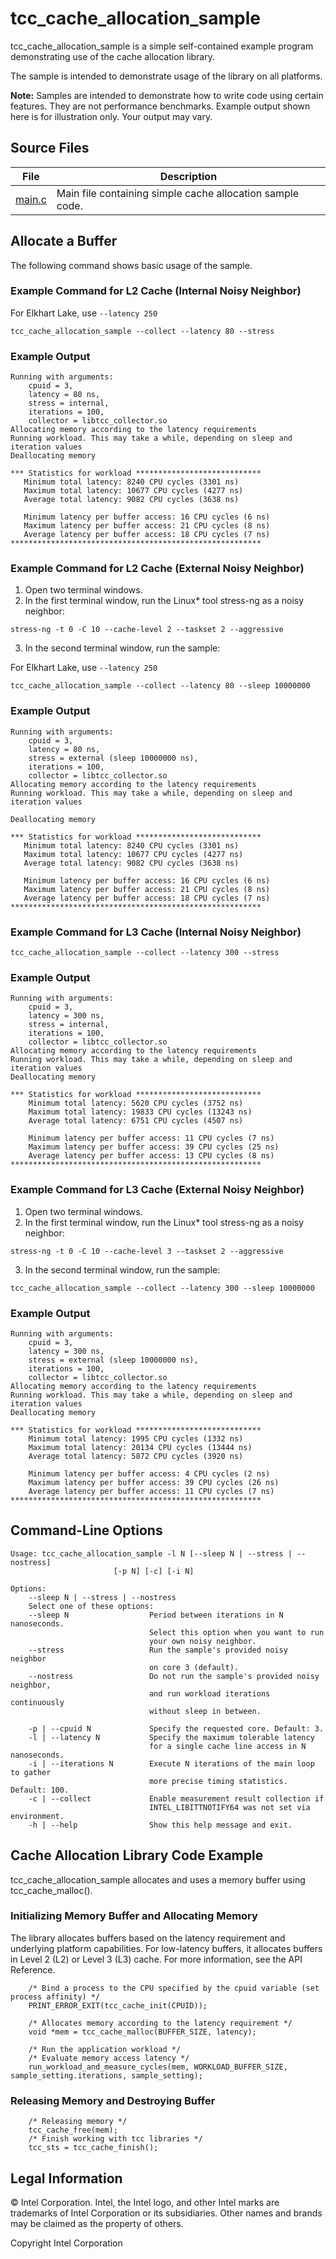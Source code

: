# tcc_cache_allocation_sample

tcc_cache_allocation_sample is a simple self-contained example program demonstrating use of the cache allocation library.

The sample is intended to demonstrate usage of the library on all platforms.

**Note:** Samples are intended to demonstrate how to write code using certain features.
They are not performance benchmarks. Example output shown here is for illustration only. Your output may vary.

## Source Files

 File | Description
 ---- | -----------
 [main.c](src/main.c)| Main file containing simple cache allocation sample code.

## Allocate a Buffer

The following command shows basic usage of the sample.

### Example Command for L2 Cache (Internal Noisy Neighbor)

For Elkhart Lake, use `--latency 250`
```
tcc_cache_allocation_sample --collect --latency 80 --stress
```
### Example Output
```
Running with arguments:
    cpuid = 3,
    latency = 80 ns,
    stress = internal,
    iterations = 100,
    collector = libtcc_collector.so
Allocating memory according to the latency requirements
Running workload. This may take a while, depending on sleep and iteration values
Deallocating memory

*** Statistics for workload ****************************
   Minimum total latency: 8240 CPU cycles (3301 ns)
   Maximum total latency: 10677 CPU cycles (4277 ns)
   Average total latency: 9082 CPU cycles (3638 ns)

   Minimum latency per buffer access: 16 CPU cycles (6 ns)
   Maximum latency per buffer access: 21 CPU cycles (8 ns)
   Average latency per buffer access: 18 CPU cycles (7 ns)
********************************************************
```

### Example Command for L2 Cache (External Noisy Neighbor)

1. Open two terminal windows.
2. In the first terminal window, run the Linux* tool stress-ng as a noisy neighbor:

```
stress-ng -t 0 -C 10 --cache-level 2 --taskset 2 --aggressive
```

3. In the second terminal window, run the sample:

For Elkhart Lake, use `--latency 250`
```
tcc_cache_allocation_sample --collect --latency 80 --sleep 10000000
```

### Example Output
```
Running with arguments:
    cpuid = 3,
    latency = 80 ns,
    stress = external (sleep 10000000 ns),
    iterations = 100,
    collector = libtcc_collector.so
Allocating memory according to the latency requirements
Running workload. This may take a while, depending on sleep and iteration values

Deallocating memory

*** Statistics for workload ****************************
   Minimum total latency: 8240 CPU cycles (3301 ns)
   Maximum total latency: 10677 CPU cycles (4277 ns)
   Average total latency: 9082 CPU cycles (3638 ns)

   Minimum latency per buffer access: 16 CPU cycles (6 ns)
   Maximum latency per buffer access: 21 CPU cycles (8 ns)
   Average latency per buffer access: 18 CPU cycles (7 ns)
********************************************************
```
### Example Command for L3 Cache (Internal Noisy Neighbor)
```
tcc_cache_allocation_sample --collect --latency 300 --stress
```
### Example Output
```
Running with arguments:
    cpuid = 3,
    latency = 300 ns,
    stress = internal,
    iterations = 100,
    collector = libtcc_collector.so
Allocating memory according to the latency requirements
Running workload. This may take a while, depending on sleep and iteration values
Deallocating memory

*** Statistics for workload ****************************
    Minimum total latency: 5620 CPU cycles (3752 ns)
    Maximum total latency: 19833 CPU cycles (13243 ns)
    Average total latency: 6751 CPU cycles (4507 ns)

    Minimum latency per buffer access: 11 CPU cycles (7 ns)
    Maximum latency per buffer access: 39 CPU cycles (25 ns)
    Average latency per buffer access: 13 CPU cycles (8 ns)
********************************************************
```

### Example Command for L3 Cache (External Noisy Neighbor)

1. Open two terminal windows.
2. In the first terminal window, run the Linux* tool stress-ng as a noisy neighbor:

```
stress-ng -t 0 -C 10 --cache-level 3 --taskset 2 --aggressive
```

3. In the second terminal window, run the sample:

```
tcc_cache_allocation_sample --collect --latency 300 --sleep 10000000
```
### Example Output
```
Running with arguments:
    cpuid = 3,
    latency = 300 ns,
    stress = external (sleep 10000000 ns),
    iterations = 100,
    collector = libtcc_collector.so
Allocating memory according to the latency requirements
Running workload. This may take a while, depending on sleep and iteration values
Deallocating memory

*** Statistics for workload ****************************
    Minimum total latency: 1995 CPU cycles (1332 ns)
    Maximum total latency: 20134 CPU cycles (13444 ns)
    Average total latency: 5872 CPU cycles (3920 ns)

    Minimum latency per buffer access: 4 CPU cycles (2 ns)
    Maximum latency per buffer access: 39 CPU cycles (26 ns)
    Average latency per buffer access: 11 CPU cycles (7 ns)
********************************************************

```

## Command-Line Options

```
Usage: tcc_cache_allocation_sample -l N [--sleep N | --stress | --nostress]
                       [-p N] [-c] [-i N]

Options:
    --sleep N | --stress | --nostress
    Select one of these options:
    --sleep N                  Period between iterations in N nanoseconds.
                               Select this option when you want to run
                               your own noisy neighbor.
    --stress                   Run the sample's provided noisy neighbor
                               on core 3 (default).
    --nostress                 Do not run the sample's provided noisy neighbor,
                               and run workload iterations continuously
                               without sleep in between.

    -p | --cpuid N             Specify the requested core. Default: 3.
    -l | --latency N           Specify the maximum tolerable latency
                               for a single cache line access in N nanoseconds.
    -i | --iterations N        Execute N iterations of the main loop to gather
                               more precise timing statistics. Default: 100.
    -c | --collect             Enable measurement result collection if
                               INTEL_LIBITTNOTIFY64 was not set via environment.
    -h | --help                Show this help message and exit.

```

## Cache Allocation Library Code Example

tcc_cache_allocation_sample allocates and uses a memory buffer using tcc_cache_malloc().

### Initializing Memory Buffer and Allocating Memory

The library allocates buffers based on the latency requirement and
underlying platform capabilities. For low-latency buffers, it allocates buffers
in Level 2 (L2) or Level 3 (L3) cache. For more
information, see the API Reference.

```
	/* Bind a process to the CPU specified by the cpuid variable (set process affinity) */
	PRINT_ERROR_EXIT(tcc_cache_init(CPUID));

	/* Allocates memory according to the latency requirement */
	void *mem = tcc_cache_malloc(BUFFER_SIZE, latency);

	/* Run the application workload */
	/* Evaluate memory access latency */
    run_workload_and_measure_cycles(mem, WORKLOAD_BUFFER_SIZE, sample_setting.iterations, sample_setting);

```

### Releasing Memory and Destroying Buffer


```
	/* Releasing memory */
	tcc_cache_free(mem);
	/* Finish working with tcc libraries */
	tcc_sts = tcc_cache_finish();
```
## Legal Information

© Intel Corporation​. Intel, the Intel logo, and other Intel marks are trademarks of Intel Corporation or its subsidiaries. Other names and brands may be claimed as the property of others.

Copyright Intel Corporation
